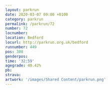 ```yaml
---
layout: parkrun
date: 2020-03-07 09:00 +0100
category: parkrun
permalink: /parkrun/72
number: 72
locnumber: 
location: Bedford
locurl: http://parkrun.org.uk/bedford
runnumber: 449
pos: 308
genderpos: 
time: '32:59'
agegrade: 40.42%
pb: 
strava: 
artwork: '/images/Shared Content/parkrun.png'
---
```

